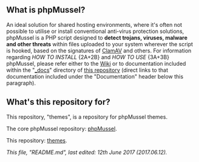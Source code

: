 ## **What is phpMussel?**

An ideal solution for shared hosting environments, where it's often not possible to utilise or install conventional anti-virus protection solutions, phpMussel is a PHP script designed to **detect trojans, viruses, malware and other threats** within files uploaded to your system wherever the script is hooked, based on the signatures of [ClamAV](https://www.clamav.net/) and others. For information regarding *HOW TO INSTALL* {2A+2B} and *HOW TO USE* {3A+3B} phpMussel, please refer either to the [Wiki](https://github.com/phpMussel/phpMussel/wiki) or to documentation included within the "[_docs](https://github.com/phpMussel/phpMussel/tree/master/_docs)" directory of [this repository](https://github.com/phpMussel/phpMussel) (direct links to that documentation included under the "Documentation" header below this paragraph).

## **What's this repository for?**

This repository, "themes", is a repository for phpMussel themes.

The core phpMussel repository: [phpMussel](https://github.com/phpMussel/phpMussel).

This repository: [themes](https://github.com/phpMussel/themes).

*This file, "README.md", last edited: 12th June 2017 (2017.06.12).*
